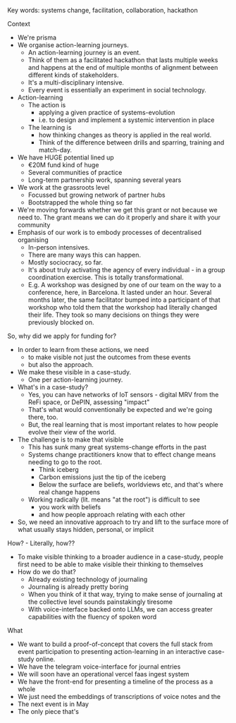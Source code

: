 Key words: systems change, facilitation, collaboration, hackathon

Context
- We're prisma
- We organise action-learning journeys. 
	- An action-learning journey is an event. 
	- Think of them as a facilitated hackathon that lasts multiple weeks and happens at the end of multiple months of alignment between different kinds of stakeholders. 
	- It's a multi-disciplinary intensive. 
	- Every event is essentially an experiment in social technology. 
- Action-learning
	- The action is 
		- applying a given practice of systems-evolution
		- i.e. to design and implement a systemic intervention in place
	- The learning is 
		- how thinking changes as theory is applied in the real world. 
		- Think of the difference between drills and sparring, training and match-day. 
- We have HUGE potential lined up
	- €20M fund kind of huge
	- Several communities of practice
	- Long-term partnership work, spanning several years
- We work at the grassroots level
	- Focussed but growing network of partner hubs
	- Bootstrapped the whole thing so far
- We're moving forwards whether we get this grant or not because we need to. The grant means we can do it properly and share it with your community
- Emphasis of our work is to embody processes of decentralised organising 
	- In-person intensives. 
	- There are many ways this can happen. 
	- Mostly sociocracy, so far. 
	- It's about truly activating the agency of every individual - in a group coordination exercise. This is totally transformational. 
	- E.g. A workshop was designed by one of our team on the way to a conference, here, in Barcelona. It lasted under an hour. Several months later, the same facilitator bumped into a participant of that workshop who told them that the workshop had literally changed their life. They took so many decisions on things they were previously blocked on.

So, why did we apply for funding for?
- In order to learn from these actions, we need 
	- to make visible not just the outcomes from these events 
	- but also the approach. 
- We make these visible in a case-study. 
	- One per action-learning journey. 
- What's in a case-study? 
	- Yes, you can have networks of IoT sensors - digital MRV from the ReFi space, or DePIN, assessing "impact"
	- That's what would conventionally be expected and we're going there, too. 
	- But, the real learning that is most important relates to how people evolve their view of the world. 
- The challenge is to make that visible
	- This has sunk many great systems-change efforts in the past
	- Systems change practitioners know that to effect change means needing to go to the root.
		- Think iceberg
		- Carbon emissions just the tip of the iceberg
		- Below the surface are beliefs, worldviews etc, and that's where real change happens
	- Working radically (lit. means "at the root") is difficult to see 
		- you work with beliefs
		- and how people approach relating with each other
- So, we need an innovative approach to try and lift to the surface more of what usually stays hidden, personal, or implicit

How? - Literally, how??
- To make visible thinking to a broader audience in a case-study, people first need to be able to make visible their thinking to themselves 
- How do we do that? 
	- Already existing technology of journaling
	- Journaling is already pretty boring
	- When you think of it that way, trying to make sense of journaling at the collective level sounds painstakingly tiresome
	- With voice-interface backed onto LLMs, we can access greater capabilities with the fluency of spoken word

What
- We want to build a proof-of-concept that covers the full stack from event participation to presenting action-learning in an interactive case-study online. 
- We have the telegram voice-interface for journal entries
- We will soon have an operational vercel faas ingest system
- We have the front-end for presenting a timeline of the process as a whole
- We just need the embeddings of transcriptions of voice notes and the 
- The next event is in May
- The only piece that's 